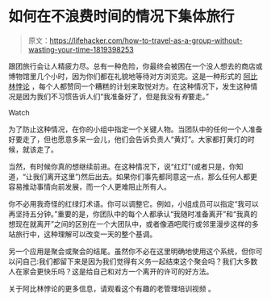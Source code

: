 # 如何在不浪费时间的情况下集体旅行

> 原文：<https://lifehacker.com/how-to-travel-as-a-group-without-wasting-your-time-1819398253>

跟团旅行会让人精疲力尽。总有一种危险，你最终会被困在一个没人想去的商店或博物馆里几个小时，因为你们都在礼貌地等待对方浏览完。这是一种形式的 [阿比林悖论](https://en.wikipedia.org/wiki/Abilene_paradox) ，每个人都赞同一个糟糕的计划来取悦对方。在这种情况下，发生这种情况是因为我们不习惯告诉人们“我准备好了，但是我没有*有*要走。”

Watch

为了防止这种情况，在你的小组中指定一个关键人物。当团队中的任何一个人准备好要走了，但也愿意多呆一会儿，他们会告诉负责人“黄灯”。大家都打黄灯的时候，就该走了。

当然，有时候你真的想继续前进。在这种情况下，说“红灯”(或者只是，你知道，“让我们离开这里”)然后出去。如果你们事先都同意这一点，那么任何人都更容易推动事情向前发展，而一个人更难阻止所有人。

你不必用我奇怪的红绿灯术语。你可以调整它。例如，小组成员可以指定“我可以再坚持五分钟。”重要的是，你团队中的每个人都承认“我随时准备离开”和“我真的想现在就离开”之间的区别在一个大团队中，或者像酒吧爬行或邻里漫步这样的多站旅行中，这种理解可以改变一天的整个基调。

另一个应用是聚会或聚会的结尾。虽然你不必在这里明确地使用这个系统，但你可以问自己:我们都留下来是因为我们觉得有义务一起结束这个聚会吗？我们大多数人在家会更快乐吗？这是给自己和对方一个离开的许可的好方法。

关于阿比林悖论的更多信息，请观看这个有趣的老管理培训视频 。